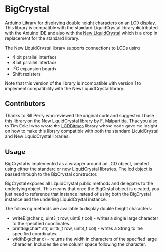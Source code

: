 BigCrystal
==========

Arduino Library for displaying double height characters on an LCD display. This library is
compatible with the standard LiquidCrystal library dictributed with the Arduino IDE and
also with the [New LiquidCrystal](https://bitbucket.org/fmalpartida/new-liquidcrystal/wiki/Home)
which is a drop in replacement for the standard library.

The New LiquidCrystal library supports connections to LCDs using
* 4 bit parallel interface
* 8 bit parallel interface
* I<sup>2</sup>C expansion boards
* Shift registers

Note that this version of the library is incompatible with version 1 to implement compatibility
with the New LiquidCrystal library.

Contributors
------------
Thanks to Bill Perry who reviewed the original code and suggested I base this library on
the New LiquidCrystal library by F. Malpartida. Thak you also to Tim Eckel who wrote the
[LCDBitmap](http://code.google.com/p/arduino-lcd-bitmap/) library whose code gave me insight
on how to make this library compatible with both the standard LiquidCrystal and New
LiquidCrystal libraries.

Usage
-----

BigCrystal is implemented as a wrapper around an LCD object, created using either the standard or new LiquidCrystal libraries. The lcd object is passed through to the BigCrystal constructor.

BigCrystal exposes all LiquidCrystal public methods and delegates to the underlying object. This
means that once the BigCrytal object is created, you just need to reference that instance instead
of using both the BigCrystal instance and the underling LiquidCrystal instance.

The following methods are available to display double height characters:
* writeBig(char c, uint8_t row, uint8_t col) - writes a single large character to the specified coordinates.
* printBig(char* str, uint8_t row, uint8_t col) - writes a String to the specified coordinates.
* widthBig(char c) - returns the width in characters of the specified large character.
  Includes the one column space following the character.
